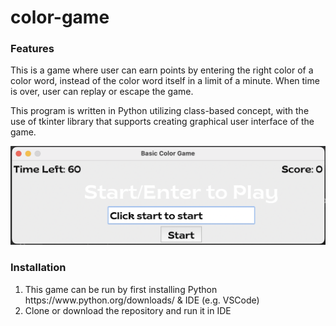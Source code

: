 # color-game

<h3>Features</h3>
<p>This is a game where user can earn points by entering the right color of a color word, instead of the color word itself in a limit of a minute. When time is over, user can replay or escape the game.</p>
<p>This program is written in Python utilizing class-based concept, with the use of tkinter library that supports creating graphical user interface of the game.</p>
<img src="https://github.com/in-mai-space/color-game/blob/1ac8d67fd857aa2e4a95de20a9f4061289d87082/image/Image%201.png"/>

<h3>Installation</h3>
<ol>
  <li>This game can be run by first installing Python https://www.python.org/downloads/ & IDE (e.g. VSCode)</li>
  <li>Clone or download the repository and run it in IDE</li>
</o>


